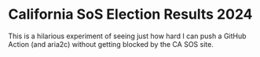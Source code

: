 # California SoS Election Results 2024

This is a hilarious experiment of seeing just how hard I can push a GitHub Action (and aria2c) without getting blocked by the CA SOS site.